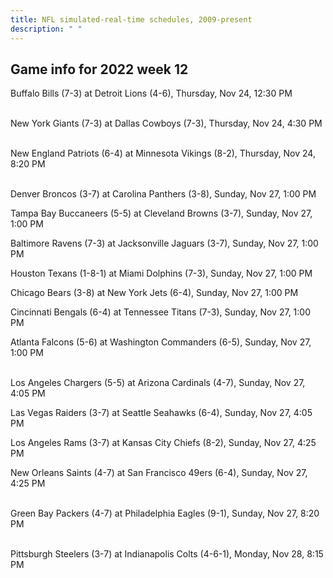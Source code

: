 ```yaml
---
title: NFL simulated-real-time schedules, 2009-present
description: " "
---
```


## Game info for 2022 week 12
Buffalo Bills (7-3) at Detroit Lions (4-6), Thursday, Nov 24, 12:30 PM

<br/>New York Giants (7-3) at Dallas Cowboys (7-3), Thursday, Nov 24, 4:30 PM

<br/>New England Patriots (6-4) at Minnesota Vikings (8-2), Thursday, Nov 24, 8:20 PM

<br/>Denver Broncos (3-7) at Carolina Panthers (3-8), Sunday, Nov 27, 1:00 PM

Tampa Bay Buccaneers (5-5) at Cleveland Browns (3-7), Sunday, Nov 27, 1:00 PM

Baltimore Ravens (7-3) at Jacksonville Jaguars (3-7), Sunday, Nov 27, 1:00 PM

Houston Texans (1-8-1) at Miami Dolphins (7-3), Sunday, Nov 27, 1:00 PM

Chicago Bears (3-8) at New York Jets (6-4), Sunday, Nov 27, 1:00 PM

Cincinnati Bengals (6-4) at Tennessee Titans (7-3), Sunday, Nov 27, 1:00 PM

Atlanta Falcons (5-6) at Washington Commanders (6-5), Sunday, Nov 27, 1:00 PM

<br/>Los Angeles Chargers (5-5) at Arizona Cardinals (4-7), Sunday, Nov 27, 4:05 PM

Las Vegas Raiders (3-7) at Seattle Seahawks (6-4), Sunday, Nov 27, 4:05 PM

Los Angeles Rams (3-7) at Kansas City Chiefs (8-2), Sunday, Nov 27, 4:25 PM

New Orleans Saints (4-7) at San Francisco 49ers (6-4), Sunday, Nov 27, 4:25 PM

<br/>Green Bay Packers (4-7) at Philadelphia Eagles (9-1), Sunday, Nov 27, 8:20 PM

<br/>Pittsburgh Steelers (3-7) at Indianapolis Colts (4-6-1), Monday, Nov 28, 8:15 PM

